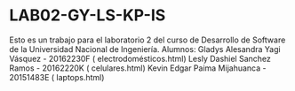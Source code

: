 # LAB02-GY-LS-KP-IS
Esto es un trabajo para el laboratorio 2 del curso de Desarrollo de Software de la Universidad Nacional de Ingeniería.
Alumnos:
Gladys Alesandra Yagi Vásquez - 20162230F ( electrodomésticos.html)
Lesly Dashiel Sanchez Ramos - 20162220K ( celulares.html)
Kevin Edgar Paima Mijahuanca - 20151483E ( laptops.html)